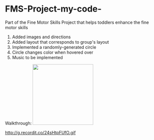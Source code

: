 # FMS-Project-my-code-
Part of the Fine Motor Skills Project that helps toddlers enhance the fine motor skills

1. Added images and directions
2. Added layout that corresponds to group's layout
3. Implemented a randomly-generated circle
4. Circle changes color when hovered over
5. Music to be implemented

Walkthrough:
<img src="http://g.recordit.co/24sHtpFUfO.gif" width=200><br>

http://g.recordit.co/24sHtpFUfO.gif

